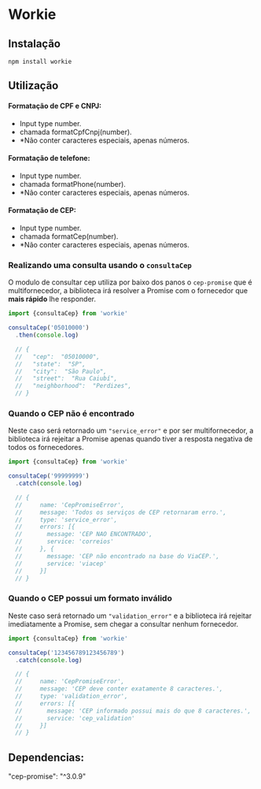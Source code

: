 # Workie

## Instalação
    npm install workie
    
## Utilização

#### Formatação de CPF e CNPJ:
- Input type number.
- chamada formatCpfCnpj(number).
- *Não conter caracteres especiais, apenas números.

#### Formatação de telefone:
- Input type number.
- chamada formatPhone(number).
- *Não conter caracteres especiais, apenas números.

#### Formatação de CEP:
- Input type number.
- chamada formatCep(number).
- *Não conter caracteres especiais, apenas números.


### Realizando uma consulta usando o `consultaCep`

O modulo de consultar cep utiliza por baixo dos panos o `cep-promise` que é multifornecedor, a biblioteca irá resolver a Promise com o fornecedor que **mais rápido** lhe responder.

``` js
import {consultaCep} from 'workie'

consultaCep('05010000')
  .then(console.log)

  // {
  //   "cep":  "05010000",
  //   "state":  "SP",
  //   "city":  "São Paulo",
  //   "street":  "Rua Caiubí",
  //   "neighborhood":  "Perdizes",
  // }
```

### Quando o CEP não é encontrado

Neste caso será retornado um `"service_error"` e por ser multifornecedor, a biblioteca irá rejeitar a Promise apenas quando tiver a resposta negativa de todos os fornecedores.

``` js
import {consultaCep} from 'workie'

consultaCep('99999999')
  .catch(console.log)

  // {
  //     name: 'CepPromiseError',
  //     message: 'Todos os serviços de CEP retornaram erro.',
  //     type: 'service_error',
  //     errors: [{
  //       message: 'CEP NAO ENCONTRADO',
  //       service: 'correios'
  //     }, {
  //       message: 'CEP não encontrado na base do ViaCEP.',
  //       service: 'viacep'
  //     }]
  // }

```

### Quando o CEP possui um formato inválido

Neste caso será retornado um `"validation_error"` e a biblioteca irá rejeitar imediatamente a Promise, sem chegar a consultar nenhum fornecedor.

``` js
import {consultaCep} from 'workie'

consultaCep('123456789123456789')
  .catch(console.log)

  // {
  //     name: 'CepPromiseError',
  //     message: 'CEP deve conter exatamente 8 caracteres.',
  //     type: 'validation_error',
  //     errors: [{
  //       message: 'CEP informado possui mais do que 8 caracteres.',
  //       service: 'cep_validation'
  //     }]
  // }
```

## Dependencias: 
"cep-promise": "^3.0.9"
